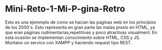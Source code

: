 # Mini-Reto-1-Mi-P-gina-Retro
Esto es una ejemmplo de como se hacian las paginas web en los principios de los 2000´s. Esto representa en gran parte las malas praxis en HTML, ya que eran páginas rudimentarias,repetitivas y poco atractivas visualment. En esta ocasión se implementan conocimiento sobre HTML, CSS y JS. Montano un servico con XAMPP y haciendo request tipo REST.
